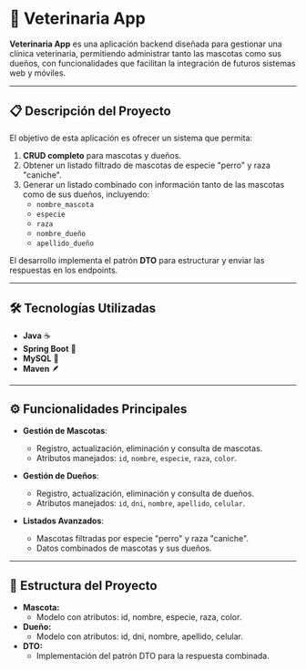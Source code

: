 # 🐾 Veterinaria App

**Veterinaria App** es una aplicación backend diseñada para gestionar una clínica veterinaria, permitiendo administrar tanto las mascotas como sus dueños, con funcionalidades que facilitan la integración de futuros sistemas web y móviles.

---

## 📋 Descripción del Proyecto

El objetivo de esta aplicación es ofrecer un sistema que permita:

1. **CRUD completo** para mascotas y dueños.
2. Obtener un listado filtrado de mascotas de especie "perro" y raza "caniche".
3. Generar un listado combinado con información tanto de las mascotas como de sus dueños, incluyendo:
   - `nombre_mascota`
   - `especie`
   - `raza`
   - `nombre_dueño`
   - `apellido_dueño`

El desarrollo implementa el patrón **DTO** para estructurar y enviar las respuestas en los endpoints.

---

## 🛠️ Tecnologías Utilizadas

- **Java** ☕  
- **Spring Boot** 🌱  
- **MySQL** 🐬  
- **Maven** 🪶  

---

## ⚙️ Funcionalidades Principales

- **Gestión de Mascotas**:
  - Registro, actualización, eliminación y consulta de mascotas.
  - Atributos manejados: `id`, `nombre`, `especie`, `raza`, `color`.

- **Gestión de Dueños**:
  - Registro, actualización, eliminación y consulta de dueños.
  - Atributos manejados: `id`, `dni`, `nombre`, `apellido`, `celular`.

- **Listados Avanzados**:
  - Mascotas filtradas por especie "perro" y raza "caniche".
  - Datos combinados de mascotas y sus dueños.

---

## 📂 Estructura del Proyecto
- **Mascota:**
  - Modelo con atributos: id, nombre, especie, raza, color.
- **Dueño:**
  - Modelo con atributos: id, dni, nombre, apellido, celular.
- **DTO:**
  - Implementación del patrón DTO para la respuesta combinada.
